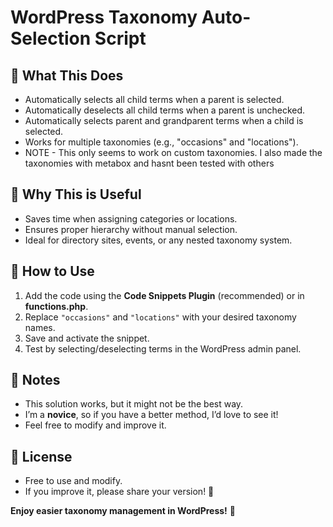 # WordPress Taxonomy Auto-Selection Script  

## 📌 What This Does  
- Automatically selects all child terms when a parent is selected.  
- Automatically deselects all child terms when a parent is unchecked.  
- Automatically selects parent and grandparent terms when a child is selected.  
- Works for multiple taxonomies (e.g., "occasions" and "locations").
- NOTE - This only seems to work on custom taxonomies. I also made the taxonomies with metabox and hasnt been tested with others

## 🔹 Why This is Useful  
- Saves time when assigning categories or locations.  
- Ensures proper hierarchy without manual selection.  
- Ideal for directory sites, events, or any nested taxonomy system.  

## 📌 How to Use  
1. Add the code using the **Code Snippets Plugin** (recommended) or in **functions.php**.  
2. Replace `"occasions"` and `"locations"` with your desired taxonomy names.  
3. Save and activate the snippet.  
4. Test by selecting/deselecting terms in the WordPress admin panel.  

## 🔹 Notes  
- This solution works, but it might not be the best way.  
- I’m a **novice**, so if you have a better method, I’d love to see it!  
- Feel free to modify and improve it.  

## 📌 License  
- Free to use and modify.  
- If you improve it, please share your version! 🚀  

**Enjoy easier taxonomy management in WordPress!** 🎉  
